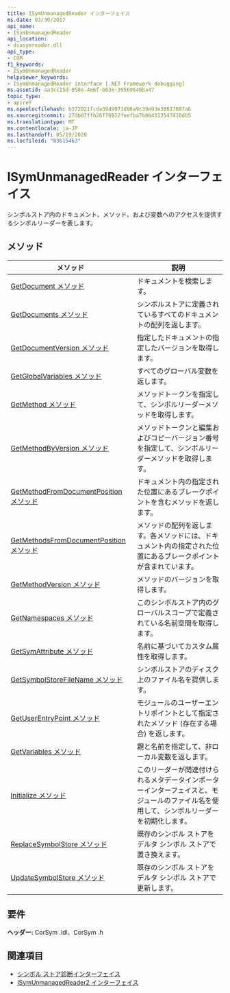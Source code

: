 ```yaml
---
title: ISymUnmanagedReader インターフェイス
ms.date: 03/30/2017
api_name:
- ISymUnmanagedReader
api_location:
- diasymreader.dll
api_type:
- COM
f1_keywords:
- ISymUnmanagedReader
helpviewer_keywords:
- ISymUnmanagedReader interface [.NET Framework debugging]
ms.assetid: aa3cc15d-058e-4e6f-b03e-39569646ba47
topic_type:
- apiref
ms.openlocfilehash: b372021fcda39d9973d96a9c39e93e38617887a6
ms.sourcegitcommit: 27db07ffb26f76912feefba7b884313547410db5
ms.translationtype: MT
ms.contentlocale: ja-JP
ms.lasthandoff: 05/19/2020
ms.locfileid: "83615463"
---
```

# <a name="isymunmanagedreader-interface"></a>ISymUnmanagedReader インターフェイス
シンボルストア内のドキュメント、メソッド、および変数へのアクセスを提供するシンボルリーダーを表します。  
  
## <a name="methods"></a>メソッド  
  
|メソッド|説明|  
|------------|-----------------|  
|[GetDocument メソッド](isymunmanagedreader-getdocument-method.md)|ドキュメントを検索します。|  
|[GetDocuments メソッド](isymunmanagedreader-getdocuments-method.md)|シンボルストアに定義されているすべてのドキュメントの配列を返します。|  
|[GetDocumentVersion メソッド](isymunmanagedreader-getdocumentversion-method.md)|指定したドキュメントの指定したバージョンを取得します。|  
|[GetGlobalVariables メソッド](isymunmanagedreader-getglobalvariables-method.md)|すべてのグローバル変数を返します。|  
|[GetMethod メソッド](isymunmanagedreader-getmethod-method.md)|メソッドトークンを指定して、シンボルリーダーメソッドを取得します。|  
|[GetMethodByVersion メソッド](isymunmanagedreader-getmethodbyversion-method.md)|メソッドトークンと編集およびコピーバージョン番号を指定して、シンボルリーダーメソッドを取得します。|  
|[GetMethodFromDocumentPosition メソッド](isymunmanagedreader-getmethodfromdocumentposition-method.md)|ドキュメント内の指定された位置にあるブレークポイントを含むメソッドを返します。|  
|[GetMethodsFromDocumentPosition メソッド](isymunmanagedreader-getmethodsfromdocumentposition-method.md)|メソッドの配列を返します。各メソッドには、ドキュメント内の指定された位置にあるブレークポイントが含まれています。|  
|[GetMethodVersion メソッド](isymunmanagedreader-getmethodversion-method.md)|メソッドのバージョンを取得します。|  
|[GetNamespaces メソッド](isymunmanagedreader-getnamespaces-method.md)|このシンボルストア内のグローバルスコープで定義されている名前空間を取得します。|  
|[GetSymAttribute メソッド](isymunmanagedreader-getsymattribute-method.md)|名前に基づいてカスタム属性を取得します。|  
|[GetSymbolStoreFileName メソッド](isymunmanagedreader-getsymbolstorefilename-method.md)|シンボルストアのディスク上のファイル名を提供します。|  
|[GetUserEntryPoint メソッド](isymunmanagedreader-getuserentrypoint-method.md)|モジュールのユーザーエントリポイントとして指定されたメソッド (存在する場合) を返します。|  
|[GetVariables メソッド](isymunmanagedreader-getvariables-method.md)|親と名前を指定して、非ローカル変数を返します。|  
|[Initialize メソッド](isymunmanagedreader-initialize-method.md)|このリーダーが関連付けられるメタデータインポーターインターフェイスと、モジュールのファイル名を使用して、シンボルリーダーを初期化します。|  
|[ReplaceSymbolStore メソッド](isymunmanagedreader-replacesymbolstore-method.md)|既存のシンボル ストアをデルタ シンボル ストアで置き換えます。|  
|[UpdateSymbolStore メソッド](isymunmanagedreader-updatesymbolstore-method.md)|既存のシンボル ストアをデルタ シンボル ストアで更新します。|  
  
## <a name="requirements"></a>要件  
 **ヘッダー:** CorSym .idl、CorSym .h  
  
## <a name="see-also"></a>関連項目

- [シンボル ストア診断インターフェイス](diagnostics-symbol-store-interfaces.md)
- [ISymUnmanagedReader2 インターフェイス](isymunmanagedreader2-interface.md)
